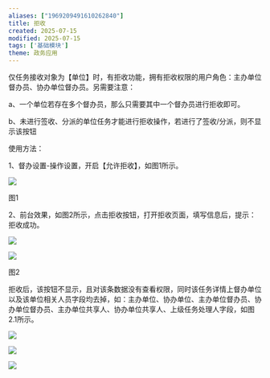 ```yaml
---
aliases: ["1969209491610262840"]
title: 拒收
created: 2025-07-15
modified: 2025-07-15
tags: ['基础模块']
theme: 政务应用
---
```


仅任务接收对象为【单位】时，有拒收功能，拥有拒收权限的用户角色：主办单位督办员、协办单位督办员。另需要注意：

a、一个单位若存在多个督办员，那么只需要其中一个督办员进行拒收即可。

b、未进行签收、分派的单位任务才能进行拒收操作，若进行了签收/分派，则不显示该按钮

使用方法：

1、督办设置-操作设置，开启【允许拒收】，如图1所示。

![](https://myhelpdoc.oss-cn-heyuan.aliyuncs.com/mdimages/cde822a4a3dd3b643dd3cb77385dd872.jpg)

图1

2、前台效果，如图2所示，点击拒收按钮，打开拒收页面，填写信息后，提示：拒收成功。

![](https://myhelpdoc.oss-cn-heyuan.aliyuncs.com/mdimages/30b453fffa4a4abe14bb78e1bb3de39e.jpg)

![](https://myhelpdoc.oss-cn-heyuan.aliyuncs.com/mdimages/418e51947acffc27e32684ad30df3a75.jpg)

图2

拒收后，该按钮不显示，且对该条数据没有查看权限，同时该任务详情上督办单位以及该单位相关人员字段均去掉，如：主办单位、协办单位、主办单位督办员、协办单位督办员、主办单位共享人、协办单位共享人、上级任务处理人字段，如图2.1所示。

![](https://myhelpdoc.oss-cn-heyuan.aliyuncs.com/mdimages/e3be195a36d411a8ad9e3bbc27f48059.jpg)

![](https://myhelpdoc.oss-cn-heyuan.aliyuncs.com/mdimages/a9f1802b6fb35aee4f56b8f9dee2b736.jpg)

![](https://myhelpdoc.oss-cn-heyuan.aliyuncs.com/mdimages/994569c0812b064824f9d1e84096d29b.jpg)

